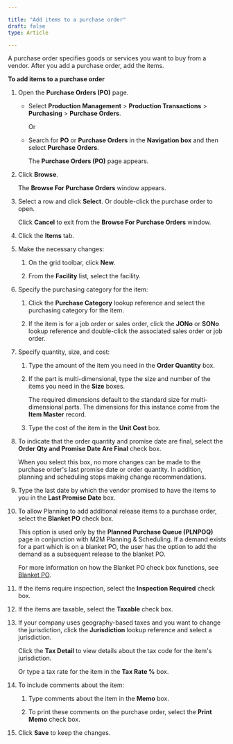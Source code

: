```yaml
---

title: "Add items to a purchase order"
draft: false
type: Article

---
```


A purchase order specifies goods or services you want to buy from a vendor. After you add a purchase order, add the items.

**To add items to a purchase order**

1. Open the **Purchase Orders (PO)** page.

    - Select **Production Management** > **Production Transactions** > **Purchasing** > **Purchase Orders**.

        Or

    - Search for **PO** or **Purchase Orders** in the **Navigation box** and then select **Purchase Orders**.

        The **Purchase Orders (PO)** page appears.

2. Click **Browse**.

    The **Browse For Purchase Orders** window appears.

3. Select a row and click **Select**. Or double-click the purchase order to open.

    Click **Cancel** to exit from the **Browse For Purchase Orders** window.

4. Click the **Items** tab.

5. Make the necessary changes:

    1. On the grid toolbar, click **New**.

   2. From the **Facility** list, select the facility.

6. Specify the purchasing category for the item:

    1. Click the **Purchase Category** lookup reference and select the purchasing category for the item.

    2. If the item is for a job order or sales order, click the **JONo** or **SONo** lookup reference and double-click the associated sales order or job order.

7. Specify quantity, size, and cost:

    1. Type the amount of the item you need in the **Order Quantity** box.

    2. If the part is multi-dimensional, type the size and number of the items you need in the **Size** boxes.

        The required dimensions default to the standard size for multi-dimensional parts. The dimensions for this instance come from the **Item Master** record.

    3. Type the cost of the item in the **Unit Cost** box.

8. To indicate that the order quantity and promise date are final, select the **Order Qty and Promise Date Are Final** check box.

    When you select this box, no more changes can be made to the purchase order's last promise date or order quantity. In addition, planning and scheduling stops making change recommendations.

9. Type the last date by which the vendor promised to have the items to you in the **Last Promise Date** box.

10. To allow Planning to add additional release items to a purchase order, select the **Blanket PO** check box.

    This option is used only by the **Planned Purchase Queue (PLNPOQ)** page in conjunction with M2M Planning & Scheduling. If a demand exists for a part which is on a blanket PO, the user has the option to add the demand as a subsequent release to the blanket PO.

    For more information on how the Blanket PO check box functions, see [Blanket PO](blanket-purchase-order.md).

11. If the items require inspection, select the **Inspection Required** check box.

12. If the items are taxable, select the **Taxable** check box.

13. If your company uses geography-based taxes and you want to change the jurisdiction, click the **Jurisdiction** lookup reference and select a jurisdiction.

    Click the **Tax Detail** to view details about the tax code for the item's jurisdiction.

    Or type a tax rate for the item in the **Tax Rate %** box.

14. To include comments about the item:

    1. Type comments about the item in the **Memo** box.

    2. To print these comments on the purchase order, select the **Print Memo** check box.

15. Click **Save** to keep the changes.